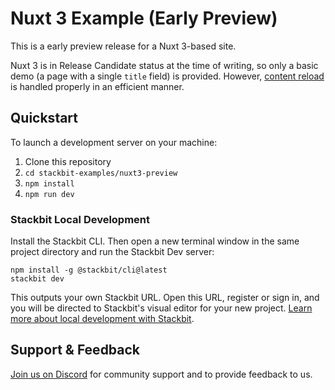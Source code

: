 # Nuxt 3 Example (Early Preview)

This is a early preview release for a Nuxt 3-based site.

Nuxt 3 is in Release Candidate status at the time of writing, so only a basic demo (a page with a single `title` field) is provided. However, [content reload](https://docs.stackbit.com/reference/automatic-content-reload/) is handled properly in an efficient manner.

## Quickstart

To launch a development server on your machine:

1. Clone this repository
2. `cd stackbit-examples/nuxt3-preview`
3. `npm install`
4. `npm run dev`

### Stackbit Local Development

Install the Stackbit CLI. Then open a new terminal window in the same project directory and run the Stackbit Dev server:

    npm install -g @stackbit/cli@latest
    stackbit dev

This outputs your own Stackbit URL. Open this URL, register or sign in, and you will be directed to Stackbit's visual editor for your new project. [Learn more about local development with Stackbit](https://docs.stackbit.com/how-to-guides/local-development/).

## Support & Feedback

[Join us on Discord](https://discord.gg/HUNhjVkznH) for community support and to provide feedback to us.
